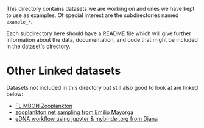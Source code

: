 This directory contains datasets we are working on and ones we have kept to use as examples.
Of special interest are the subdirectories named `example_*`.

Each subdirectory here should have a README file which will give further information about the data, documentation, and code that might be included in the dataset's directory.

# Other Linked datasets
Datasets not included in this directory but still also good to look at are linked below:

* [FL MBON Zooplankton](https://github.com/USF-IMARS/zoo-taxonomy-to-darwin-core)
* [zooplankton net sampling from Emilio Mayorga](https://github.com/nanoos-pnw/obis-keisterhczoop)
* [eDNA workflow using jupyter & mybinder.org from Diana](https://github.com/iobis/dataset-edna)

